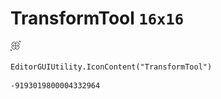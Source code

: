 # TransformTool `16x16`
<img src="/img/TransformTool.png" width=16 height=16>

``` CSharp
EditorGUIUtility.IconContent("TransformTool")
```
```
-9193019800004332964
```
